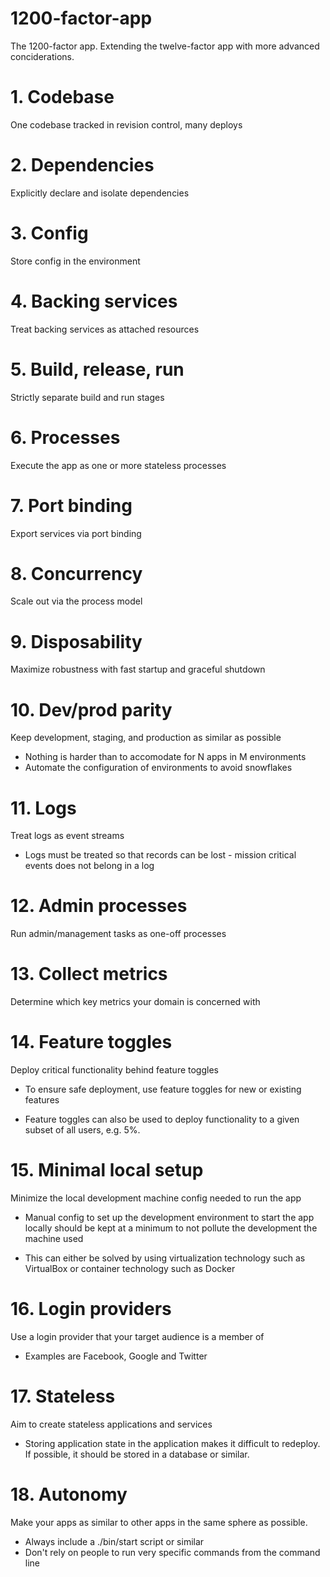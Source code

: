 # 1200-factor-app
The 1200-factor app. Extending the twelve-factor app with more advanced conciderations. 

# 1. Codebase
One codebase tracked in revision control, many deploys

# 2. Dependencies
Explicitly declare and isolate dependencies

# 3. Config
Store config in the environment

# 4. Backing services
Treat backing services as attached resources

# 5. Build, release, run
Strictly separate build and run stages

# 6. Processes
Execute the app as one or more stateless processes

# 7. Port binding
Export services via port binding

# 8. Concurrency
Scale out via the process model

# 9. Disposability
Maximize robustness with fast startup and graceful shutdown

# 10. Dev/prod parity
Keep development, staging, and production as similar as possible

- Nothing is harder than to accomodate for N apps in M environments
- Automate the configuration of environments to avoid snowflakes

# 11. Logs
Treat logs as event streams

- Logs must be treated so that records can be lost - mission critical
events does not belong in a log

# 12. Admin processes
Run admin/management tasks as one-off processes

# 13. Collect metrics
Determine which key metrics your domain is concerned with

# 14. Feature toggles
Deploy critical functionality behind feature toggles

- To ensure safe deployment, use feature toggles for new or existing
features

- Feature toggles can also be used to deploy functionality to a given
subset of all users, e.g. 5%.

# 15. Minimal local setup
Minimize the local development machine config needed to run the app

- Manual config to set up the development environment to start the app
locally should be kept at a minimum to not pollute the development
the machine used

- This can either be solved by using virtualization technology such as
VirtualBox or container technology such as Docker


# 16. Login providers
Use a login provider that your target audience is a member of

- Examples are Facebook, Google and Twitter

# 17. Stateless 
Aim to create stateless applications and services

- Storing application state in the application makes it difficult to
redeploy. If possible, it should be stored in a database or similar.

# 18. Autonomy
Make your apps as similar to other apps in the same sphere as possible.

- Always include a ./bin/start script or similar
- Don't rely on people to run very specific commands from the command line
